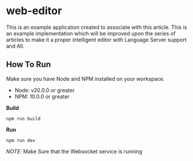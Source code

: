 # web-editor

This is an example application created to associate with this article.
This is an example implementation which will be improved upon the series of articles to make it a proper intelligent editor with Language Server support and All.

## How To Run

Make sure you have Node and NPM installed on your workspace.

 - Node: v20.0.0 or greater
 - NPM: 10.0.0 or greater

**Build**
```
npm run build

```
**Run**

```
npm run dev

```
*NOTE*: Make Sure that the Websocket service is running
